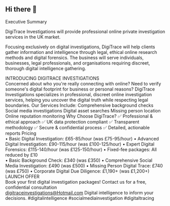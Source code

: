 ## Hi there 👋

Executive Summary 

DigiTrace Investigations will provide professional online private investigation services in the UK market. 

Focusing exclusively on digital investigations, DigiTrace will help clients gather information and intelligence through legal, ethical online research methods and digital forensics. The business will serve individuals, businesses, legal professionals, and organisations requiring discreet, thorough digital intelligence gathering. 


INTRODUCING DIGITRACE INVESTIGATIONS     
Concerned about who you're really connecting with online? Need to verify someone's digital footprint for 
business or personal reasons? 
DigiTrace Investigations specializes in professional, discreet online investigation services, helping you 
uncover the digital truth while respecting legal boundaries. 
Our Services Include: 
Comprehensive background checks 
Social media investigations 
Digital asset searches 
Missing person location 
Online reputation monitoring 
Why Choose DigiTrace? 
✅ Professional & ethical approach ✅ UK data protection compliant ✅ Transparent methodology ✅ 
Secure & confidential process ✅ Detailed, actionable reports 
Pricing  
• Basic Digital Investigation: £65-85/hour (was £75-95/hour) 
• Advanced Digital Investigation: £90-115/hour (was £100-125/hour) 
• Expert Digital Forensics: £115-140/hour (was £125-150/hour) 
• Fixed-fee packages: All reduced by £10  
• Basic Background Check: £340 (was £350) 
• Comprehensive Social Media Investigation: £490 (was £500) 
• Missing Person Digital Trace: £740 (was £750) 
• Corporate Digital Due Diligence: £1,190+ (was £1,200+) 
LAUNCH OFFER         
Book your first digital investigation packages! 
Contact us for a free, confidential consultation  
digitraceinvestigations@Hotmail.com 
Digital intelligence to inform your decisions. 
 #digitalintelligence #socialmediainvestigation #digitaltracing
